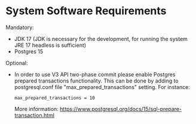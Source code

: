 # System Software Requirements

Mandatory:

- JDK 17 (JDK is necessary for the development, for running the system JRE 17 headless is sufficient)
- Postgres 15

Optional:

- In order to use V3 API two-phase commit please enable Postgres prepared transactions functionality. This can be done by adding to postgresql.conf file "max_prepared_transactions" setting. For instance:

    ```
    max_prepared_transactions = 10
    ```

    More information: https://www.postgresql.org/docs/15/sql-prepare-transaction.html